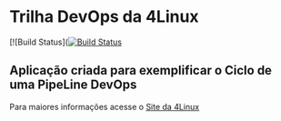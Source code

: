 # Trilha DevOps da 4Linux

<!-- Altere a Flag abaixo com sua URL do Travis -->
[![Build Status]([![Build Status](https://travis-ci.com/rrdmendonca77/DevOpsLab-HelloWorld.svg?branch=master)](https://travis-ci.com/rrdmendonca77/DevOpsLab-HelloWorld)

## Aplicação criada para exemplificar o Ciclo de uma PipeLine DevOps


Para maiores informações acesse o [Site da 4Linux](https://www.4linux.com.br/cursos/devops)
